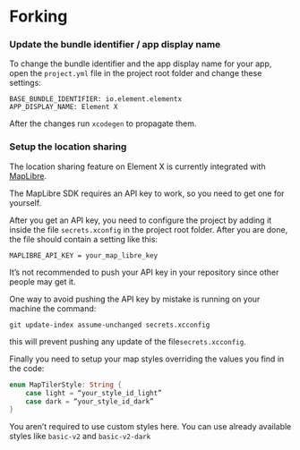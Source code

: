 # Forking

### Update the bundle identifier / app display name

To change the bundle identifier and the app display name for your app, open the `project.yml` file in the project root folder and change these settings:

```
BASE_BUNDLE_IDENTIFIER: io.element.elementx
APP_DISPLAY_NAME: Element X
```

After the changes run `xcodegen` to propagate them.

### Setup the location sharing

The location sharing feature on Element X is currently integrated with [MapLibre](https://maplibre.org).

The MapLibre SDK requires an API key to work, so you need to get one for yourself. 

After you get an API key, you need to configure the project by adding it inside the file `secrets.xconfig` in the project root folder. After you are done, the file should contain a setting like this:

```
MAPLIBRE_API_KEY = your_map_libre_key
```

It’s not recommended to push your API key in your repository since other people may get it. 

One way to avoid pushing the API key by mistake is running on your machine the command: 
```
git update-index assume-unchanged secrets.xcconfig
``` 
this will prevent pushing any update of the file`secrets.xcconfig`.

Finally you need to setup your map styles overriding the values you find in the code:

```swift
enum MapTilerStyle: String {
    case light = “your_style_id_light”
    case dark = “your_style_id_dark”
}
```

You aren’t required to use custom styles here. You can use already available styles like `basic-v2` and `basic-v2-dark`